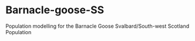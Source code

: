 # Barnacle-goose-SS
Population modelling for the Barnacle Goose Svalbard/South-west Scotland Population
